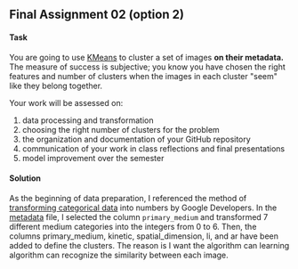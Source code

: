## Final Assignment 02 (option 2)

#### Task

You are going to use [KMeans](http://scikit-learn.org/stable/modules/generated/sklearn.cluster.KMeans.html) to cluster a set of images **on their metadata.** The measure of success is subjective; you know you have chosen the right features and number of clusters when the images in each cluster "seem" like they belong together. 

Your work will be assessed on: 
1. data processing and transformation  
2. choosing the right number of clusters for the problem  
3. the organization and documentation of your GitHub repository  
4. communication of your work in class reflections and final presentations  
5. model improvement over the semester

#### Solution

As the beginning of data preparation, I referenced the method of [transforming categorical data](https://developers.google.com/machine-learning/data-prep/transform/transform-categorical) into numbers by Google Developers. In the [metadata](https://github.com/yujunmjiang/machine-learning-spring-20/blob/master/final_assignment_3/cluster_images.csv) file, I selected the column `primary_medium` and transformed 7 different medium categories into the integers from 0 to 6. Then, the columns primary_medium, kinetic, spatial_dimension, li, and ar have been added to define the clusters. The reason is I want the algorithm can learning algorithm can recognize the similarity between each image.
